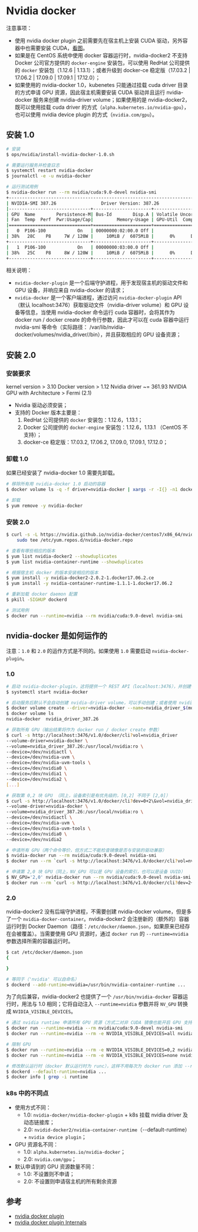 # Nvidia docker

注意事项：

* 使用 nvidia docker plugin 之前需要先在宿主机上安装 CUDA 驱动，另外容器中也需要安装 CUDA，[看图](https://github.com/NVIDIA/nvidia-docker)。
* 如果是在 CentOS 系统中使用 docker 容器运行时，nvidia-docker2 不支持 Docker 公司官方提供的 `docker-engine` 安装包，可以使用 RedHat 公司提供的 `docker` 安装包（1.12.6 | 1.13.1）；或者升级到 docker-ce 稳定版（17.03.2 | 17.06.2 | 17.09.0 | 17.09.1 | 17.12.0）；
* 如果使用的 nvidia-docker 1.0，kubenetes 只能通过挂载 cuda driver 目录的方式申请 GPU 资源，因此宿主机需要安装 CUDA 驱动并且运行 nvidia-docker 服务来创建 nvidia-driver volume；如果使用的是 nvidia-docker2，既可以使用挂载 cuda driver 的方式（`alpha.kubernetes.io/nvidia-gpu`），也可以使用 nvidia device plugin 的方式（`nvidia.com/gpu`）。

## 安装 1.0

```bash
# 安装
$ ops/nvidia/install-nvidia-docker-1.0.sh

# 需要运行服务并检查日志
$ systemctl restart nvidia-docker
$ journalctl -e -u nvidia-docker

# 运行测试用例
$ nvidia-docker run --rm nvidia/cuda:9.0-devel nvidia-smi
+-----------------------------------------------------------------------------+
| NVIDIA-SMI 387.26                 Driver Version: 387.26                    |
|-------------------------------+----------------------+----------------------+
| GPU  Name        Persistence-M| Bus-Id        Disp.A | Volatile Uncorr. ECC |
| Fan  Temp  Perf  Pwr:Usage/Cap|         Memory-Usage | GPU-Util  Compute M. |
|===============================+======================+======================|
|   0  P106-100            On   | 00000000:02:00.0 Off |                  N/A |
| 38%   28C    P8     7W / 120W |     10MiB /  6075MiB |      0%      Default |
+-------------------------------+----------------------+----------------------+
|   1  P106-100            On   | 00000000:03:00.0 Off |                  N/A |
| 38%   25C    P8     8W / 120W |     10MiB /  6075MiB |      0%      Default |
+-------------------------------+----------------------+----------------------+
```

相关说明：

* `nvidia-docker-plugin` 是一个后端守护进程，用于发现宿主机的驱动文件和 GPU 设备，并响应来自 nvidia-docker 的请求；
* `nvidia-docker` 是一个客户端进程，通过访问 `nvidia-docker-plugin` API （默认 localhost:3476）获取驱动文件（nvidia-driver volume）和 GPU 设备等信息，当使用 nvidia-docker 命令运行 cuda 容器时，会将其作为 docker run / docker create 的命令行参数，因此才可以在 cuda 容器中运行 nvidia-smi 等命令（实际路径： /var/lib/nvidia-docker/volumes/nvidia_driver/<version>/bin），并且获取相应的 GPU 设备资源；

## 安装 2.0

### 安装要求

kernel version > 3.10
Docker version > 1.12
Nvidia driver ~= 361.93
NVIDIA GPU with Architecture > Fermi (2.1)

* Nvidia 驱动必须安装；
* 支持的 Docker 版本主要是：
    1. RedHat 公司提供的 `docker` 安装包：1.12.6，1.13.1；
    2. Docker 公司提供的 `docker-engine` 安装包：1.12.6，1.13.1 （CentOS 不支持）；
    3. docker-ce 稳定版：17.03.2, 17.06.2, 17.09.0, 17.09.1, 17.12.0；

### 卸载 1.0

如果已经安装了 nvidia-docker 1.0 需要先卸载。

```bash
# 移除所有用 nvidia-docker 1.0 启动的容器
$ docker volume ls -q -f driver=nvidia-docker | xargs -r -I{} -n1 docker ps -q -a -f volume={} | xargs -r docker rm -f

# 卸载
$ yum remove -y nvidia-docker
```

### 安装 2.0

```bash
$ curl -s -L https://nvidia.github.io/nvidia-docker/centos7/x86_64/nvidia-docker.repo | \
    sudo tee /etc/yum.repos.d/nvidia-docker.repo

# 查看有哪些相应的版本
$ yum list nvidia-docker2 --showduplicates
$ yum list nvidia-container-runtime --showduplicates

# 根据宿主机 docker 的版本安装相应的版本
$ yum install -y nvidia-docker2-2.0.2-1.docker17.06.2.ce
$ yum install -y nvidia-container-runtime-1.1.1-1.docker17.06.2

# 重新加载 docker daemon 配置
$ pkill -SIGHUP dockerd

# 测试用例
$ docker run --runtime=nvidia --rm nvidia/cuda:9.0-devel nvidia-smi
```

## nvidia-docker 是如何运作的

注意：`1.0` 和 `2.0` 的运作方式是不同的。如果使用 `1.0` 需要启动 `nvidia-docker-plugin`。

### 1.0

```bash
# 启动 nvidia-docker-plugin，这将提供一个 REST API（localhost:3476），并创建一个 sock/volume 目录：/var/lib/nvidia-docker
$ systemctl start nvidia-docker

# 启动服务后默认不会自动创建 nvidia-driver volume，可以手动创建；或者使用 nvidia-docker 命令任意启动一个 cuda 容器，这会自动创建
$ docker volume create --driver=nvidia-docker --name=nvidia_driver_$(modinfo -F version nvidia)
$ docker volume ls
nvidia-docker  nvidia_driver_387.26

# 获取所有 GPU（输出结果将作为 docker run / docker create 参数）
$ curl -s http://localhost:3476/v1.0/docker/cli?vol=nvidia_driver
--volume-driver=nvidia-docker \
--volume=nvidia_driver_387.26:/usr/local/nvidia:ro \
--device=/dev/nvidiactl \
--device=/dev/nvidia-uvm \
--device=/dev/nvidia-uvm-tools \
--device=/dev/nvidia0 \
--device=/dev/nvidia1 \
--device=/dev/nvidia2 \
[...]

# 获取第 0,2 块 GPU （同上，设备索引是有优先级的，[0,2] 不同于 [2,0]）
$ curl -s http://localhost:3476/v1.0/docker/cli?dev=0+2\&vol=nvidia_driver
--volume-driver=nvidia-docker \
--volume=nvidia_driver_387.26:/usr/local/nvidia:ro \
--device=/dev/nvidiactl \
--device=/dev/nvidia-uvm \
--device=/dev/nvidia-uvm-tools \
--device=/dev/nvidia0 \
--device=/dev/nvidia2

# 申请所有 GPU（两个命令等价，但方式二不能检查镜像是否与安装的驱动兼容）
$ nvidia-docker run --rm nvidia/cuda:9.0-devel nvidia-smi
$ docker run --rm `curl -s http://localhost:3476/v1.0/docker/cli?vol=nvidia_driver` nvidia/cuda:9.0-devel nvidia-smi

# 申请第 2,0 块 GPU（同上，NV_GPU 可以是 GPU 设备的索引，也可以是设备 UUID）
$ NV_GPU='2,0' nvidia-docker run --rm nvidia/cuda:9.0-devel nvidia-smi
$ docker run --rm `curl -s http://localhost:3476/v1.0/docker/cli?dev=2+0\&vol=nvidia_driver` nvidia/cuda:9.0-devel nvidia-smi
```

### 2.0

nvidia-docker2 没有后端守护进程，不需要创建 nvidia-docker volume，但是多了一个 `nvidia-docker-container`。nvidia-docker2 会注册新的（额外的）容器运行时到 Docker Daemon（路径：`/etc/docker/daemon.json`，如果原来已经存在会被覆盖）。当需要使用 GPU 资源时，通过 `docker run` 的 `--runtime=nvidia` 参数选择所需的容器运行时。

```bash
$ cat /etc/docker/daemon.json
{

}

# 等同于（'nvidia' 可以自命名）
$ dockerd --add-runtime=nvidia=/usr/bin/nvidia-container-runtime ...
```

为了向后兼容，nvidia-docker2 也提供了一个 `/usr/bin/nvidia-docker` 容器运行时，用法与 1.0 相同；它将自动注入 `--runtime=nvidia` 参数并将 `NV_GPU` 转换成 `NVIDIA_VISIBLE_DEVICES`。

```bash
# 通过 nvidia runtime 申请所有 GPU 资源（方式二对非 CUDA 镜像也能开启 GPU 支持）
$ docker run --runtime=nvidia --rm nvidia/cuda:9.0-devel nvidia-smi
$ docker run --runtime=nvidia --rm -e NVIDIA_VISIBLE_DEVICES=all nvidia/cuda:9.0-devel nvidia-smi

# 限制 GPU
$ docker run --runtime=nvidia --rm -e NVIDIA_VISIBLE_DEVICES=0,2 nvidia/cuda:9.0-devel nvidia-smi
$ docker run --runtime=nvidia --rm -e NVIDIA_VISIBLE_DEVICES=none nvidia/cuda:9.0-devel nvidia-smi

# 修改默认运行时（docker 默认运行时为 runc），这样不用每次为 docker run 添加 --runtime=nvidia
$ dockerd --default-runtime=nvidia ...
$ docker info | grep -i runtime
```

### k8s 中的不同点

* 使用方式不同：
  * 1.0: `nvidia-docker/nvidia-docker-plugin` + k8s 挂载 nvidia driver 及动态链接库；
  * 2.0: `nvidid-docker2/nvidia-container-runtime`（--default-runtime） + `nvidia device plugin`；
* GPU 资源名不同：
  * 1.0: `alpha.kubernetes.io/nvidia-docker`；
  * 2.0: `nvidia.com/gpu`；
* 默认申请到的 GPU 资源数量不同：
  * 1.0: 不设置则不申请；
  * 2.0: 不设置则申请宿主机的所有剩余资源

## 参考

* [nvidia docker plugin](https://github.com/NVIDIA/nvidia-docker/wiki/nvidia-docker-plugin)
* [nvidia docker plugin Internals](https://github.com/NVIDIA/nvidia-docker/wiki/Internals)